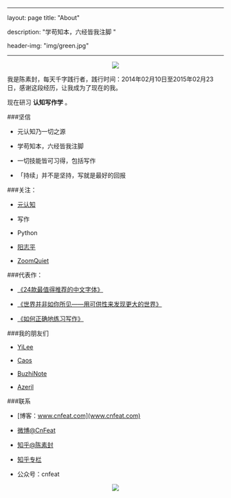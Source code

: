 ﻿---

layout: 
page
title: "About"

description: "学苟知本，六经皆我注脚 "

header-img: "img/green.jpg"

---





<center>
    <p><img src="http://7xlfkx.com1.z0.glb.clouddn.com/white2.jpg" align="center"></p>
</center>


我是陈素封，每天千字践行者，践行时间：2014年02月10日至2015年02月23日，感谢这段经历，让我成为了现在的我。




现在研习 **认知写作学** 。




###坚信



- 元认知乃一切之源

- 学苟知本，六经皆我注脚 

- 一切技能皆可习得，包括写作

- 「持续」并不是坚持，写就是最好的回报





###关注：



- [元认知](http://www.mesule.com/)

- 写作
- Python
- [阳志平](http://www.yangzhiping.com/)

- [ZoomQuiet](http://blog.zoomquiet.io/)







###代表作：

- [《24款最值得推荐的中文字体》](http://cnfeat.com/blog/2015/05/22/a-24-chinese-fonts/)

- [《世界并非如你所见——用可供性来发现更大的世界》](http://cnfeat.com/blog/2015/05/01/affordance/)
- [《如何正确地练习写作》](http://cnfeat.com/blog/2015/03/02/how-to-write/)





###我的朋友们


- [YiLee](http://yilee.me)

- [Caos](http://caos.me)

- [BuzhiNote](http://BuzhiNote.com)

- [Azeril](http://azeril.me)




###联系

- [博客：www.cnfeat.com](www.cnfeat.com)
- [微博@CnFeat](http://weibo.com/207775270)
- [知乎@陈素封](http://www.zhihu.com/people/Feat)
- [知乎专栏](http://zhuanlan.zhihu.com/cnfeat)


- 公众号：cnfeat




<center>
    <p><img src="http://i173.photobucket.com/albums/w63/cnfeat/2015-08-29-2_zpsqj7po8eo.png" align="center"></p>
</center>






